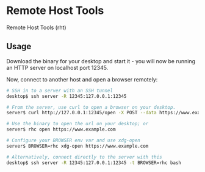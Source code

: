 # Remote Host Tools

Remote Host Tools (rht)

## Usage

Download the binary for your desktop and start it - you will now be running an
HTTP server on localhost port 12345.

Now, connect to another host and open a browser remotely:

```sh
# SSH in to a server with an SSH tunnel
desktop$ ssh server -R 12345:127.0.0.1:12345

# From the server, use curl to open a browser on your desktop.
server$ curl http://127.0.0.1:12345/open -X POST --data https://www.example.com

# Use the binary to open the url on your desktop; or
server$ rhc open https://www.example.com

# Configure your BROWSER env var and use xdg-open
server$ BROWSER=rhc xdg-open https://www.example.com

# Alternatively, connect directly to the server with this
desktop$ ssh server -R 12345:127.0.0.1:12345 -t BROWSER=rhc bash
```
